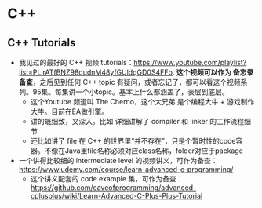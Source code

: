 # C++

## C++ Tutorials
* 我见过的最好的 C++ 视频 tutorials：https://www.youtube.com/playlist?list=PLlrATfBNZ98dudnM48yfGUldqGD0S4FFb. **这个视频可以作为 备忘录 备查**，之后见到任何 C++ topic 有疑问，或者忘记了，都可以看这个视频系列。95集。每集讲一个小topic。基本上什么都涵盖了，表层到底层。
  * 这个Youtube 频道叫 The Cherno，这个大兄弟 是个编程大牛 + 游戏制作大牛。目前在EA做引擎。
  * 讲的既细致，又深入。比如 详细讲解了 compiler 和 linker 的工作流程细节
  * 还比如讲了 file 在 C++ 的世界里“并不存在”，只是个暂时性的code容器。不像在Java里file名称必须对应class名称，folder对应于package
* 一个讲得比较细的 intermediate level 的视频讲义，可作为备查：https://www.udemy.com/course/learn-advanced-c-programming/
  * 这个讲义配套的 code example 集，可作为备查：https://github.com/caveofprogramming/advanced-cplusplus/wiki/Learn-Advanced-C-Plus-Plus-Tutorial
  
